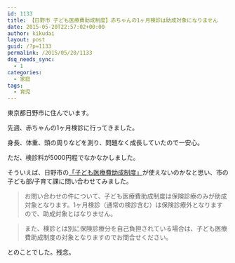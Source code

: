 ```yaml
---
id: 1133
title: 【日野市 子ども医療費助成制度】赤ちゃんの1ヶ月検診は助成対象になりません
date: 2015-05-20T22:57:02+00:00
author: kikudai
layout: post
guid: /?p=1133
permalink: /2015/05/20/1133
dsq_needs_sync:
  - 1
categories:
  - 家庭
tags:
  - 育児
---
```

東京都日野市に住んでいます。

先週、赤ちゃんの1ヶ月検診に行ってきました。
  
身長、体重、頭の周りなどを測り、問題なく成長していたので一安心。

ただ、検診料が5000円程でなかなかしました。
  
<!--more-->

そういえば、日野市の<a href="http://www.city.hino.lg.jp/index.cfm/194,34948,337,1963,html" target="_blank">「子ども医療費助成制度」</a>が使えないのかなと思い、市の子ども部/子育て課に問い合わせてみました。

> お問い合わせの件について、子ども医療費助成制度は保険診療のみが助成対象となります。1ヶ月検診（通常の検診含む）は保険診療外となりますので、助成対象とはなりません。
  
> また、検診とは別に保険診療分を自己負担されている場合は、子ども医療費助成制度の対象となりますのでお問合せください。

とのことでした。残念。